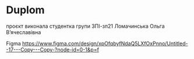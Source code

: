 # Duplom
проєкт виконала студентка групи ЗПІ-зп21 Ломачинська Ольга Вʼячеславівна

Figma
https://www.figma.com/design/xpOfqbyfNdaQ5LXfOxPnno/Untitled--17---Copy---Copy-?node-id=0-1&p=f
